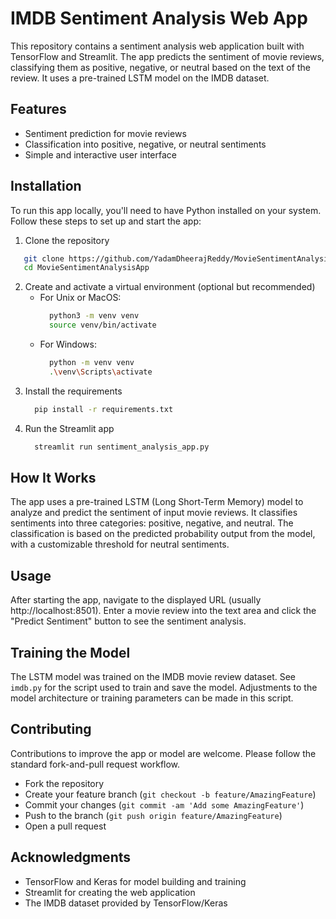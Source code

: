 # IMDB Sentiment Analysis Web App
This repository contains a sentiment analysis web application built with TensorFlow and Streamlit. The app predicts the sentiment of movie reviews, classifying them as positive, negative, or neutral based on the text of the review. It uses a pre-trained LSTM model on the IMDB dataset.

## Features
- Sentiment prediction for movie reviews
- Classification into positive, negative, or neutral sentiments
- Simple and interactive user interface

## Installation
To run this app locally, you'll need to have Python installed on your system. Follow these steps to set up and start the app:
1. Clone the repository
```bash
   git clone https://github.com/YadamDheerajReddy/MovieSentimentAnalysisApp
   cd MovieSentimentAnalysisApp
```
2. Create and activate a virtual environment (optional but recommended)
   - For Unix or MacOS:
     ```bash
       python3 -m venv venv
       source venv/bin/activate
     ```
   - For Windows:
     ```bash
       python -m venv venv
       .\venv\Scripts\activate
     ```
3. Install the requirements
   ```bash
     pip install -r requirements.txt
   ```
4. Run the Streamlit app
   ```bash
     streamlit run sentiment_analysis_app.py
   ```

## How It Works
The app uses a pre-trained LSTM (Long Short-Term Memory) model to analyze and predict the sentiment of input movie reviews. It classifies sentiments into three categories: positive, negative, and neutral. The classification is based on the predicted probability output from the model, with a customizable threshold for neutral sentiments.

## Usage
After starting the app, navigate to the displayed URL (usually http://localhost:8501). Enter a movie review into the text area and click the "Predict Sentiment" button to see the sentiment analysis.

## Training the Model
The LSTM model was trained on the IMDB movie review dataset. See `imdb.py` for the script used to train and save the model. Adjustments to the model architecture or training parameters can be made in this script.

## Contributing
Contributions to improve the app or model are welcome. Please follow the standard fork-and-pull request workflow.
- Fork the repository
- Create your feature branch (`git checkout -b feature/AmazingFeature`)
- Commit your changes (`git commit -am 'Add some AmazingFeature'`)
- Push to the branch (`git push origin feature/AmazingFeature`)
- Open a pull request

## Acknowledgments
- TensorFlow and Keras for model building and training
- Streamlit for creating the web application
- The IMDB dataset provided by TensorFlow/Keras
